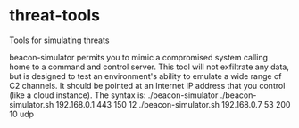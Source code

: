 # threat-tools
Tools for simulating threats

beacon-simulator permits you to mimic a compromised system calling home to a command and control server. This tool will not exfiltrate any data, but is designed to test an environment's ability to emulate a wide range of C2 channels. It should be pointed at an Internet IP address that you control (like a cloud instance). The syntax is:
./beacon-simulator <IP> <port> <beacon interval in seconds> <jitter range in seconds>
  ./beacon-simulator.sh 192.168.0.1 443 150 12
  ./beacon-simulator.sh 192.168.0.7 53 200 10 udp
